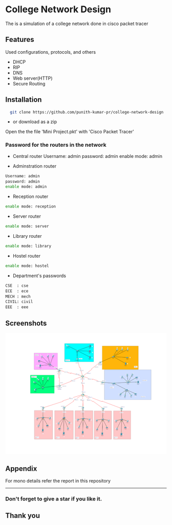 
# College Network Design

The is a simulation of a college network done in cisco packet tracer


## Features

Used configurations, protocols, and others
- DHCP
- RIP
- DNS
- Web server(HTTP)
- Secure Routing

## Installation



```bash
  git clone https://github.com/punith-kumar-pr/college-network-design
```
- or download as a zip

Open the the file 'Mini Project.pkt' with 'Cisco Packet Tracer'

### Password for the routers in the network

- Central router
Username: admin
password: admin
enable mode: admin

- Adminstration router
```bash
Username: admin
password: admin
enable mode: admin
```

- Reception router
```bash
enable mode: reception
```

- Server router
```bash
enable mode: server
```

- Library router
```bash
enable mode: library
```

- Hostel router
```bash
enable mode: hostel
```

- Department's passwords
```bash
CSE  : cse
ECE  : ece
MECH : mech
CIVIL: civil
EEE  : eee
```
    
## Screenshots

![Topology](topology.png)



## Appendix

For mono details refer the report in this repository

---

### Don't forget to give a star if you like it.


## Thank you

